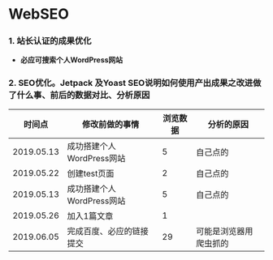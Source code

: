 # WebSEO

### 1. 站长认证的成果优化
   - **必应可搜索个人WordPress网站**


### 2. SEO优化。Jetpack 及Yoast SEO说明如何使用产出成果之改进做了什么事、前后的数据对比、分析原因


时间点 | 修改前做的事情 | 浏览数据 | 分析的原因
---|---|---|---
2019.05.13 | 成功搭建个人WordPress网站 | 5 | 自己点的
2019.05.22 | 创建test页面 | 2 | 自己点的
2019.05.13 | 成功搭建个人WordPress网站 | 5 | 自己点的
2019.05.26 | 加入1篇文章 | 1 | 
2019.06.05 | 完成百度、必应的链接提交 | 29 | 可能是浏览器用爬虫抓的
